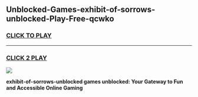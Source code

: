 
## Unblocked-Games-exhibit-of-sorrows-unblocked-Play-Free-qcwko
<h3>
<a href="https://premium76.site?title=exhibit-of-sorrows-unblocked&ref=19M">CLICK TO PLAY</a></h3>
<hr>

<h3>
<a href="https://premium76.site?title=exhibit-of-sorrows-unblocked&ref=19M">CLICK 2 PLAY</a>
  
</h3>

<a href="https://premium76.site?title=exhibit-of-sorrows-unblocked&ref=19M"><img src="https://clearcache.store/games.png"></a>


**exhibit-of-sorrows-unblocked games unblocked: Your Gateway to Fun and Accessible Online Gaming**
